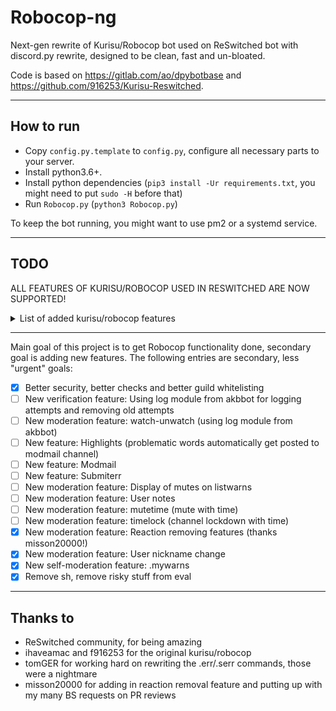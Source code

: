 # Robocop-ng

Next-gen rewrite of Kurisu/Robocop bot used on ReSwitched bot with discord.py rewrite, designed to be clean, fast and un-bloated.

Code is based on https://gitlab.com/ao/dpybotbase and https://github.com/916253/Kurisu-Reswitched.


---

## How to run

- Copy `config.py.template` to `config.py`, configure all necessary parts to your server.
- Install python3.6+.
- Install python dependencies (`pip3 install -Ur requirements.txt`, you might need to put `sudo -H` before that)
- Run `Robocop.py` (`python3 Robocop.py`)

To keep the bot running, you might want to use pm2 or a systemd service.

---

## TODO

ALL FEATURES OF KURISU/ROBOCOP USED IN RESWITCHED ARE NOW SUPPORTED!

<details>
<summary>List of added kurisu/robocop features</summary>
<p>

- [x] .py configs
- [x] membercount command
- [x] Meme commands and pegaswitch (honestly the easiest part)
- [x] source command
- [x] robocop command
- [x] Verification: Actual verification system
- [x] Verification: Reset command
- [x] Logging: joins
- [x] Logging: leaves
- [x] Logging: role changes
- [x] Logging: bans
- [x] Logging: kicks
- [x] Moderation: speak
- [x] Moderation: ban
- [x] Moderation: silentban
- [x] Moderation: kick
- [x] Moderation: userinfo
- [x] Moderation: approve-revoke (community)
- [x] Moderation: addhacker-removehacker (hacker)
- [x] Moderation: probate-unprobate (participant)
- [x] Moderation: lock-softlock-unlock (channel lockdown)
- [x] Moderation: mute-unmute
- [x] Moderation: playing
- [x] Moderation: botnickname
- [x] Moderation: nickname
- [x] Moderation: clear/purge
- [x] Moderation: restrictions (people who leave with muted role will get muted role on join)
- [x] Warns: warn
- [x] Warns: listwarns-listwarnsid
- [x] Warns: clearwarns-clearwarnsid
- [x] Warns: delwarnid-delwarn
- [x] .serr and .err (thanks tomger!)

</p>
</details>

---

Main goal of this project is to get Robocop functionality done, secondary goal is adding new features. The following entries are secondary, less "urgent" goals:

- [x] Better security, better checks and better guild whitelisting
- [ ] New verification feature: Using log module from akbbot for logging attempts and removing old attempts
- [ ] New moderation feature: watch-unwatch (using log module from akbbot)
- [ ] New feature: Highlights (problematic words automatically get posted to modmail channel)
- [ ] New feature: Modmail
- [ ] New feature: Submiterr
- [ ] New moderation feature: Display of mutes on listwarns
- [ ] New moderation feature: User notes
- [ ] New moderation feature: mutetime (mute with time)
- [ ] New moderation feature: timelock (channel lockdown with time)
- [x] New moderation feature: Reaction removing features (thanks misson20000!)
- [x] New moderation feature: User nickname change
- [x] New self-moderation feature: .mywarns
- [x] Remove sh, remove risky stuff from eval

---

## Thanks to

- ReSwitched community, for being amazing
- ihaveamac and f916253 for the original kurisu/robocop
- tomGER for working hard on rewriting the .err/.serr commands, those were a nightmare
- misson20000 for adding in reaction removal feature and putting up with my many BS requests on PR reviews
